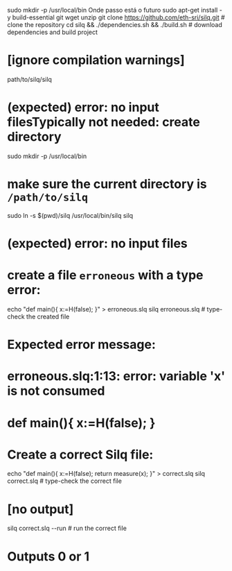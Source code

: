  sudo mkdir -p /usr/local/bin
Onde passo está o futuro 
sudo apt-get install -y build-essential git wget unzip
git clone https://github.com/eth-sri/silq.git # clone the repository
cd silq && ./dependencies.sh && ./build.sh # download dependencies and build project
# [ignore compilation warnings]
path/to/silq/silq
# (expected) error: no input filesTypically not needed: create directory
sudo mkdir -p /usr/local/bin
# make sure the current directory is `/path/to/silq`
sudo ln -s $(pwd)/silq /usr/local/bin/silq
silq
# (expected) error: no input files
# create a file `erroneous` with a type error:
echo "def main(){ x:=H(false); }" > erroneous.slq
silq erroneous.slq # type-check the created file
# Expected error message:
# erroneous.slq:1:13: error: variable 'x' is not consumed
# def main(){ x:=H(false); }
# Create a correct Silq file:
echo "def main(){ x:=H(false); return measure(x); }" > correct.slq
silq correct.slq # type-check the correct file
# [no output]
silq correct.slq --run # run the correct file
# Outputs 0 or 1


